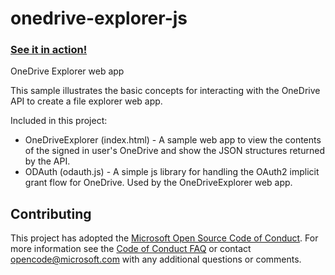 # onedrive-explorer-js
### [See it in action!](https://onedrive.github.io/odx)

OneDrive Explorer web app

This sample illustrates the basic concepts for interacting with the OneDrive API to create a file explorer web app.

Included in this project:

* OneDriveExplorer (index.html) - A sample web app to view the contents of the signed in user's OneDrive and show the JSON structures returned by the API.
* ODAuth (odauth.js) - A simple js library for handling the OAuth2 implicit grant flow for OneDrive. Used by the OneDriveExplorer web app.


## Contributing

This project has adopted the [Microsoft Open Source Code of Conduct](https://opensource.microsoft.com/codeofconduct/). For more information see the [Code of Conduct FAQ](https://opensource.microsoft.com/codeofconduct/faq/) or contact [opencode@microsoft.com](mailto:opencode@microsoft.com) with any additional questions or comments.
